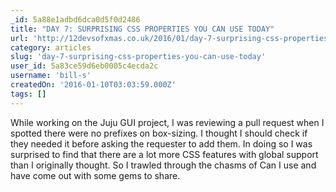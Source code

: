 ```yaml
---
_id: 5a88e1adbd6dca0d5f0d2486
title: "DAY 7: SURPRISING CSS PROPERTIES YOU CAN USE TODAY"
url: 'http://12devsofxmas.co.uk/2016/01/day-7-surprising-css-properties-you-can-use-today/?utm_source=CSS-Weekly&utm_campaign=Issue-197&utm_medium=email'
category: articles
slug: 'day-7-surprising-css-properties-you-can-use-today'
user_id: 5a83ce59d6eb0005c4ecda2c
username: 'bill-s'
createdOn: '2016-01-10T03:03:59.000Z'
tags: []
---
```


While working on the Juju GUI project, I was reviewing a pull request when I spotted there were no prefixes on box-sizing. I thought I should check if they needed it before asking the requester to add them. In doing so I was surprised to find that there are a lot more CSS features with global support than I originally thought. So I trawled through the chasms of Can I use and have come out with some gems to share.
